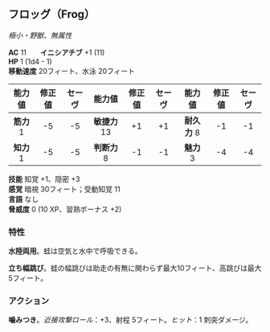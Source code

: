 ## フロッグ（Frog）
*極小・野獣、無属性*

**AC** 11　　**イニシアチブ** +1 (11)  
**HP** 1 (1d4 - 1)  
**移動速度** 20フィート、水泳 20フィート

| 能力値 | 修正値 | セーヴ | 能力値 | 修正値 | セーヴ | 能力値 | 修正値 | セーヴ |
|:---:|:---:|:---:|:---:|:---:|:---:|:---:|:---:|:---:|
| **筋力** 1 | -5 | -5 | **敏捷力** 13 | +1 | +1 | **耐久力** 8 | -1 | -1 |
| **知力** 1 | -5 | -5 | **判断力** 8 | -1 | -1 | **魅力** 3 | -4 | -4 |

**技能** 知覚 +1、隠密 +3  
**感覚** 暗視 30フィート；受動知覚 11  
**言語** なし  
**脅威度** 0 (10 XP、習熟ボーナス +2)

### 特性
**水陸両用**。蛙は空気と水中で呼吸できる。

**立ち幅跳び**。蛙の幅跳びは助走の有無に関わらず最大10フィート、高跳びは最大5フィート。

### アクション
**噛みつき**。*近接攻撃ロール*：+3、射程 5フィート。*ヒット*：1 刺突ダメージ。